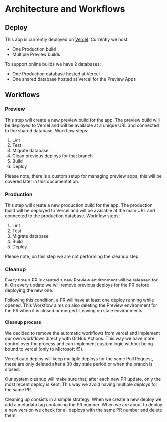 # Architecture and Workflows

## Deploy

This app is currently deployed on [Vercel](https://vercel.com/). Currently we host:

- One Production build
- Multiple Preview builds

To support online builds we have 2 databases:

- One Production database hosted at Vercel
- One shared database hosted at Vercel for the Preview Apps

## Workflows

### Preview

This step will create a new preview build for the app. The preview build will be deployed to Vercel and will be available at a unique URL and connected to the shared database. Workflow steps:

1. Lint
2. Test
3. Migrate database
4. Clean previous deploys for that branch
5. Build
6. Deploy

Please note, there is a custom setup for managing preview apps, this will be covered later in this documentation.

### Production

This step will create a new production build for the app. The production build will be deployed to Vercel and will be available at the main URL and connected to the production database. Workflow steps:

1. Lint
2. Test
3. Migrate database
4. Build
5. Deploy

Please note, on this step we are not performing the cleanup step.

### Cleanup

Every time a PR is created a new Preview environment will be released for it. On every update we will remove previous deploys for the PR before deploying the new one.

Following this condition, a PR will have at least one deploy running while opened. This Workflow aims on also deleting the Preview environment for the PR when it is closed or merged. Leaving no stale environments.

#### Cleanup process

We decided to remove the automatic workflows from vercel and implement our own workflows directly with GitHub Actions. This way we have more control over the process and can implement custom logic without being bound to vercel (only to Microsoft :smiling_imp:).

Vercel auto deploy will keep multiple deploys for the same Pull Request,
these are only deleted after a 30 day stale period or when the branch is closed.

Our system cleanup will make sure that, after each new PR update, only the most recent deploy is kept. This way we avoid having multiple deploys for the same PR.

Cleaning up consists in a simple strategy. When we create a new deploy we add a metadata tag containing the PR number. When we are about to deploy a new version we check for all deploys with the same PR number and delete them.
